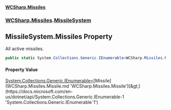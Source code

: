 #### [WCSharp.Missiles](README.md 'README')
### [WCSharp.Missiles](WCSharp.Missiles.md 'WCSharp.Missiles').[MissileSystem](WCSharp.Missiles.MissileSystem.md 'WCSharp.Missiles.MissileSystem')

## MissileSystem.Missiles Property

All active missiles.

```csharp
public static System.Collections.Generic.IEnumerable<WCSharp.Missiles.Missile> Missiles { get; }
```

#### Property Value
[System.Collections.Generic.IEnumerable&lt;](https://docs.microsoft.com/en-us/dotnet/api/System.Collections.Generic.IEnumerable-1 'System.Collections.Generic.IEnumerable`1')[Missile](WCSharp.Missiles.Missile.md 'WCSharp.Missiles.Missile')[&gt;](https://docs.microsoft.com/en-us/dotnet/api/System.Collections.Generic.IEnumerable-1 'System.Collections.Generic.IEnumerable`1')